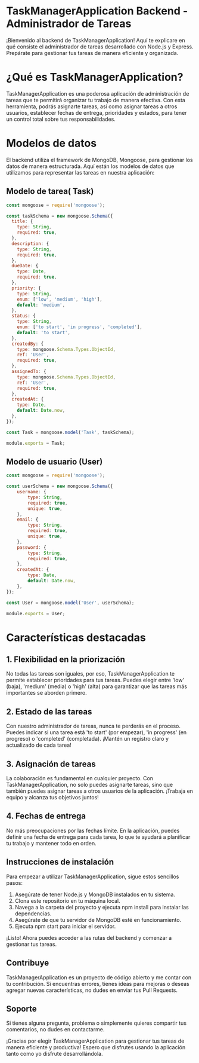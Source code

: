 # TaskManagerApplication Backend - Administrador de Tareas

¡Bienvenido al backend de TaskManagerApplication! Aquí te explicare en qué consiste el administrador de tareas desarrollado con Node.js y Express. Prepárate para gestionar tus tareas de manera eficiente y organizada.

# ¿Qué es TaskManagerApplication?

TaskManagerApplication es una poderosa aplicación de administración de tareas que te permitirá organizar tu trabajo de manera efectiva. Con esta herramienta, podrás asignarte tareas, así como asignar tareas a otros usuarios, establecer fechas de entrega, prioridades y estados, para tener un control total sobre tus responsabilidades.

# Modelos de datos

El backend utiliza el framework de MongoDB, Mongoose, para gestionar los datos de manera estructurada. Aquí están los modelos de datos que utilizamos para representar las tareas en nuestra aplicación:

## Modelo de tarea( Task)
```javascript
const mongoose = require('mongoose');

const taskSchema = new mongoose.Schema({
  title: {
    type: String,
    required: true,
  },
  description: {
    type: String,
    required: true,
  },
  dueDate: {
    type: Date,
    required: true,
  },
  priority: {
    type: String,
    enum: ['low', 'medium', 'high'],
    default: 'medium',
  },
  status: {
    type: String,
    enum: ['to start', 'in progress', 'completed'],
    default: 'to start',
  },
  createdBy: {
    type: mongoose.Schema.Types.ObjectId,
    ref: 'User',
    required: true,
  },
  assignedTo: {
    type: mongoose.Schema.Types.ObjectId,
    ref: 'User',
    required: true,
  },
  createdAt: {
    type: Date,
    default: Date.now,
  },
});

const Task = mongoose.model('Task', taskSchema);

module.exports = Task;

```

## Modelo de usuario (User)
```javascript
const mongoose = require('mongoose');

const userSchema = new mongoose.Schema({
    username: {
        type: String,
        required: true,
        unique: true,
    },
    email: {
        type: String,
        required: true,
        unique: true,
    },
    password: {
        type: String,
        required: true,
    },
    createdAt: {
        type: Date,
        default: Date.now,
    },
});

const User = mongoose.model('User', userSchema);

module.exports = User;
```

# Características destacadas

## 1. Flexibilidad en la priorización

No todas las tareas son iguales, por eso, TaskManagerApplication te permite establecer prioridades para tus tareas. Puedes elegir entre 'low' (baja), 'medium' (media) o 'high' (alta) para garantizar que las tareas más importantes se aborden primero.

## 2. Estado de las tareas

Con nuestro administrador de tareas, nunca te perderás en el proceso. Puedes indicar si una tarea está 'to start' (por empezar), 'in progress' (en progreso) o 'completed' (completada). ¡Mantén un registro claro y actualizado de cada tarea!

## 3. Asignación de tareas

La colaboración es fundamental en cualquier proyecto. Con TaskManagerApplication, no solo puedes asignarte tareas, sino que también puedes asignar tareas a otros usuarios de la aplicación. ¡Trabaja en equipo y alcanza tus objetivos juntos!

## 4. Fechas de entrega

No más preocupaciones por las fechas límite. En la aplicación, puedes definir una fecha de entrega para cada tarea, lo que te ayudará a planificar tu trabajo y mantener todo en orden.

## Instrucciones de instalación

Para empezar a utilizar TaskManagerApplication, sigue estos sencillos pasos:

1. Asegúrate de tener Node.js y MongoDB instalados en tu sistema.
2. Clona este repositorio en tu máquina local.
3. Navega a la carpeta del proyecto y ejecuta npm install para instalar las dependencias.
4. Asegúrate de que tu servidor de MongoDB esté en funcionamiento.
5. Ejecuta npm start para iniciar el servidor.

¡Listo! Ahora puedes acceder a las rutas del backend y comenzar a gestionar tus tareas.

## Contribuye

TaskManagerApplication es un proyecto de código abierto y me contar con tu contribución. Si encuentras errores, tienes ideas para mejoras o deseas agregar nuevas características, no dudes en enviar tus Pull Requests.

## Soporte

Si tienes alguna pregunta, problema o simplemente quieres compartir tus comentarios, no dudes en contactarme.

¡Gracias por elegir TaskManagerApplication para gestionar tus tareas de manera eficiente y productiva! Espero que disfrutes usando la aplicación tanto como yo disfrute desarrollándola.
